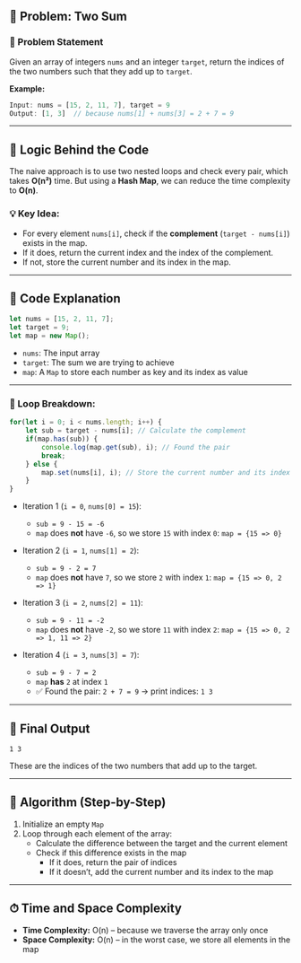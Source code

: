 
## 🧠 Problem: Two Sum

### 🔹 Problem Statement
Given an array of integers `nums` and an integer `target`, return the indices of the two numbers such that they add up to `target`.

**Example:**
```js
Input: nums = [15, 2, 11, 7], target = 9  
Output: [1, 3]  // because nums[1] + nums[3] = 2 + 7 = 9
```

---

## 🧮 Logic Behind the Code

The naive approach is to use two nested loops and check every pair, which takes **O(n²)** time. But using a **Hash Map**, we can reduce the time complexity to **O(n)**.

### 💡 Key Idea:
- For every element `nums[i]`, check if the **complement** (`target - nums[i]`) exists in the map.
- If it does, return the current index and the index of the complement.
- If not, store the current number and its index in the map.

---

## 🧾 Code Explanation

```js
let nums = [15, 2, 11, 7];
let target = 9;
let map = new Map();
```
- `nums`: The input array
- `target`: The sum we are trying to achieve
- `map`: A `Map` to store each number as key and its index as value

---

### 🔄 Loop Breakdown:

```js
for(let i = 0; i < nums.length; i++) {
    let sub = target - nums[i]; // Calculate the complement
    if(map.has(sub)) {
        console.log(map.get(sub), i); // Found the pair
        break;
    } else {
        map.set(nums[i], i); // Store the current number and its index
    }
}
```

- Iteration 1 (`i = 0`, `nums[0] = 15`):
  - `sub = 9 - 15 = -6`
  - `map` does **not** have `-6`, so we store `15` with index `0`: `map = {15 => 0}`

- Iteration 2 (`i = 1`, `nums[1] = 2`):
  - `sub = 9 - 2 = 7`
  - `map` does **not** have `7`, so we store `2` with index `1`: `map = {15 => 0, 2 => 1}`

- Iteration 3 (`i = 2`, `nums[2] = 11`):
  - `sub = 9 - 11 = -2`
  - `map` does **not** have `-2`, so we store `11` with index `2`: `map = {15 => 0, 2 => 1, 11 => 2}`

- Iteration 4 (`i = 3`, `nums[3] = 7`):
  - `sub = 9 - 7 = 2`
  - `map` **has** `2` at index `1`
  - ✅ Found the pair: `2 + 7 = 9` → print indices: `1 3`

---

## 🧮 Final Output

```
1 3
```

These are the indices of the two numbers that add up to the target.

---

## 🔄 Algorithm (Step-by-Step)

1. Initialize an empty `Map`
2. Loop through each element of the array:
   - Calculate the difference between the target and the current element
   - Check if this difference exists in the map
     - If it does, return the pair of indices
     - If it doesn’t, add the current number and its index to the map

---

## ⏱ Time and Space Complexity

- **Time Complexity:** O(n) – because we traverse the array only once
- **Space Complexity:** O(n) – in the worst case, we store all elements in the map
